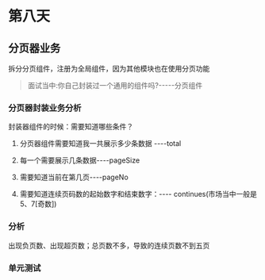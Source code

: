 # 第八天

## 分页器业务

拆分分页组件，注册为全局组件，因为其他模块也在使用分页功能

>面试当中:你自己封装过一个通用的组件吗?-----分页组件

### 分页器封装业务分析

封装器组件的时候：需要知道哪些条件？

1. 分页器组件需要知道我一共展示多少条数据 ----total

2. 每一个需要展示几条数据----pageSize

3. 需要知道当前在第几页----pageNo

4. 需要知道连续页码数的起始数字和结束数字：---- continues(市场当中一般是5、7[奇数])

### 分析  

出现负页数、出现超页数；总页数不多，导致的连续页数不到五页

### 单元测试
